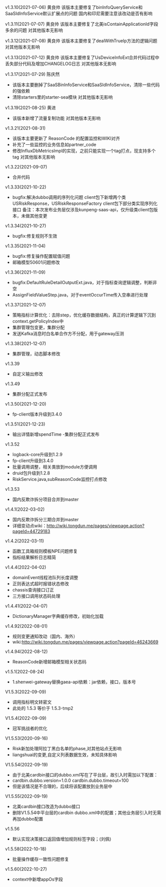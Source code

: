 v1.3.10(2021-07-06) 黄良帅
该版本主要修复了binInfoQueryService和SaaSIdInfoService默认扩展点的问题
国内和印尼需要注意该改动是否有影响


v1.3.11(2021-07-07) 黄良帅
该版本主要修复了北美isContainApplicationId字段多余的问题
对其他版本无影响

v1.3.12(2021-07-08) 黄良帅
该版本主要修复了dealWithTrueIp方法的逻辑问题
对其他版本无影响

v1.3.13(2021-07-12) 黄良帅
该版本主要修复了UsDeviceInfoExt合并代码过程中丢失部分代码及增加CHANGELOG日志
对其他版本无影响

v1.3.17(2021-07-29) 陈庆然
- 该版本主要删掉了SaaSBinInfoService和SaaSIdInfoService，清除一些代码的强依赖
- 清除starters里的starter-sea模块
对其他版本无影响


v1.3.19(2021-08-25) 黄进
- 该版本新增了流量复制功能
对其他版本无影响
  
v1.3.21(2021-08-31)
- 该版本主要更新了 ReasonCode 的配置监控和WIKI对齐
- 补充了一些监控的业务信息如partner_code
- 修改InfluxDbMetricsImpl的实现，之前只能实现一个tag打点，现支持多个tag
对其他版本无影响

v1.3.22(2021-09-07)
- 合并代码

v1.3.33(2021-10-22)
- bugfix:解决dubbo调用的序列化问题
  client包下新增两个类USRiskResponse，USRiskResponseFactory
  client包下部分类实现序列化接口
备注：本次发布业务层仅涉及kunpeng-saas-api，仅升级类client包版本，未做其他变更


v1.3.34(2021-10-27)
- bugfix:修复规则不生效

v1.3.35(2021-11-04)
- bugfix:修复操作配置赋值问题
- 邮箱模型50601问题修改

v1.3.36(2021-11-09)
- bugfix:DefaultRuleDetailOutputExt.java，对于指标查询逻辑调整，判断非空 
- AssignFieldValueStep.java，对于eventOccurTime传入空串进行处理

v1.3.37(2021-12-07)
- 策略指标计算优化：去除step，优化缓存数据结构，真正的计算逻辑下沉到context.getPolicyIndex中
- 集群管理包变更，集群分配
- 发送Kafka消息时白名单合作方不分配，用于gateway压测

v1.3.38(2021-12-07)
- 集群管理，动态脚本修改

v1.3.39
- 自定义输出修改

v1.3.49
- 集群分配正式发布

v1.3.50(2021-12-20)
- fp-client版本升级到3.4.0

v1.3.51(2021-12-23)
- 输出详情新增spendTime
-集群分配正式发布

v1.3.52
- logback-core升级到1.2.9
- fp-client升级到3.4.0
- 批量调用调整，相关类放到module方便调用
- druid包升级到1.2.8
- RiskService.java,subReasonCode监控打点修改

v1.3.53
- 国内反欺诈拆分项目合并到master

v1.4.1(2022-03-02)
- 国内反欺诈拆分三期合并到master
- 详细变动点wiki：http://wiki.tongdun.me/pages/viewpage.action?pageId=44729183

v1.4.2(2022-03-11)
- 函数工具箱规则模板NPE问题修复
- 指标结果解析日志精简

v1.4.4(2022-04-02)
- domainEvent线程池队列长度调整
- 正则表达式超时报错状态修改
- chassis查询接口订正
- 三方接口调用状态码处理

v1.4.41(2022-04-07)
- DictionaryManager字典缓存修改，初始化加载

v1.4.92(2022-08-01)
- 规则变更通知改动（国内、海外）
- wiki:http://wiki.tongdun.me/pages/viewpage.action?pageId=46243669

v1.4.94(2022-08-12)
- ReasonCode新增邮箱模型相关状态码

v1.5.1(2022-08-24)
- 1.shenwei-gateway替换gaea-api依赖：jar依赖，接口，版本号

V1.5.3(2022-09-09)
- 调用指标明文转密文
- 此处的  1.5.3 等价于 1.5.3-tmp2

V1.5.4(2022-09-09)
- 冠军挑战者的优化

V1.5.53(2020-09-16)
- Risk新加处理阿拉丁黑白名单的phase,对其他站点无影响
- liangshuai的变更,自定义列表数据生效，未知具体影响

V1.5.54(2022-09-19)
- 由于北美cardbin接口的dubbo.xml写在了平台层，故引入时需加以下配置：
- cardbin.dubbo.version=1.0.0
  cardbin.dubbo.timeout=100
- 但是该情况是不合理的，后续将该配置放到业务层中

V1.5.55(2022-09-19)
- 北美cardbin接口改造为dubbo接口
- 删除V1.5.54中平台层的cardbin dubbo.xml中的配置；其他业务层引入时无需再加dubbo配置

v1.5.56
- 默认实现决策接口返回值增加规则标签字段；(刘佩)

v1.5.58(2022-10-18)
- 批量操作缓存一致性问题修复

v1.5.60(2022-10-27)
- context中新增appOs字段